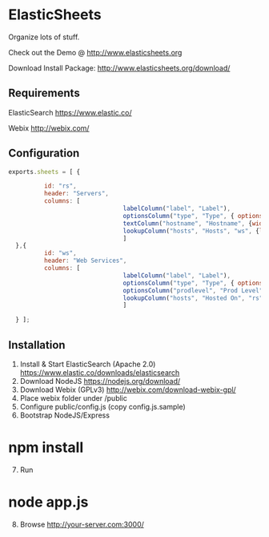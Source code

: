 # ElasticSheets
Organize lots of stuff.

Check out the Demo @ http://www.elasticsheets.org

Download Install Package: http://www.elasticsheets.org/download/

## Requirements
ElasticSearch
https://www.elastic.co/

Webix
http://webix.com/


## Configuration

```javascript
exports.sheets = [ {

          id: "rs",
          header: "Servers",
          columns: [
                                labelColumn("label", "Label"),
                                optionsColumn("type", "Type", { options:["Linux","Network","Other"] } ),
                                textColumn("hostname", "Hostname", {width:250}),
                                lookupColumn("hosts", "Hosts", "ws", {lookup_multi:true, width:300} )
                                ]
  },{
          id: "ws",
          header: "Web Services",
          columns: [
                                labelColumn("label", "Label"),
                                optionsColumn("type", "Type", { options:ws_types, drop_down:true, } ),
                                optionsColumn("prodlevel", "Prod Level", { options:["Prod","PreProd"], drop_down:true, } ),
                                lookupColumn("hosts", "Hosted On", "rs", {width:300} )
                                ]

  } ];
```
## Installation
1.  Install & Start ElasticSearch (Apache 2.0)
https://www.elastic.co/downloads/elasticsearch
2. Download NodeJS
https://nodejs.org/download/
3. Download Webix (GPLv3)
http://webix.com/download-webix-gpl/
4.  Place webix folder under /public
5.  Configure public/config.js (copy config.js.sample)
6.  Bootstrap NodeJS/Express
# npm install
7.  Run
# node app.js
8. Browse
http://your-server.com:3000/
